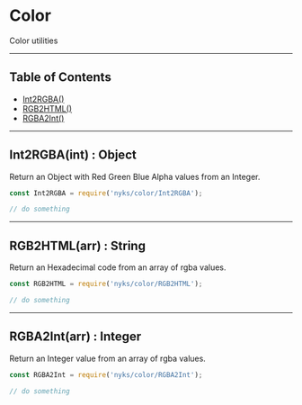 # Color

Color utilities

------

## Table of Contents

  * [Int2RGBA()](#Int2RGBA)
  * [RGB2HTML()](#RGB2HTML)
  * [RGBA2Int()](#RGBA2Int)

------

<a name="Int2RGBA"></a>
## Int2RGBA(int) : Object

Return an Object with Red Green Blue Alpha values from an Integer.

```javascript
const Int2RGBA = require('nyks/color/Int2RGBA');

// do something
```

------

<a name="RGB2HTML"></a>
## RGB2HTML(arr) : String

Return an Hexadecimal code from an array of rgba values.

```javascript
const RGB2HTML = require('nyks/color/RGB2HTML');

// do something
```

------

<a name="RGBA2Int"></a>
## RGBA2Int(arr) : Integer

Return an Integer value from an array of rgba values.

```javascript
const RGBA2Int = require('nyks/color/RGBA2Int');

// do something
```

